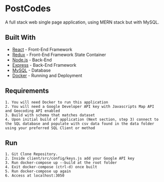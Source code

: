 # PostCodes

A full stack web single page application, using MERN stack but with MySQL.

## Built With

- [React](https://reactjs.org/) - Front-End Framework
- [Redux](https://redux.js.org/) - Front-End Framework State Container
- [Node.js](https://nodejs.org/en/) - Back-End
- [Express](https://expressjs.com/) - Back-End Framework
- [MySQL](https://www.mysql.com/) - Database
- [Docker](https://www.docker.com/) - Running and Deployment

## Requirements

```
1. You will need Docker to run this application
2. You will need a Google Developer API key with Javascripts Map API and Geocoding API enabled
3. Build with schema that matches dataset
4. Upon initial build of application (Next section, step 3) connect to the SQL database and populate with csv data found in the data folder using your preferred SQL Client or method
```

## Run

```
1. Git Clone Repository.
2. Inside client/src/config/keys.js add your Google API key
3. Run docker-compose up --build at the root folder
4. Exit docker-compose (ctrl-d) once built
5. Run docker-compose up again
6. Access at localhost:3050 
```

